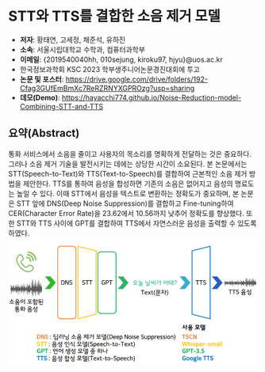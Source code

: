 # STT와 TTS를 결합한 소음 제거 모델
- **저자**: 황태연, 고세정, 채준석, 유하진
- **소속**: 서울시립대학교 수학과, 컴퓨터과학부
- **이메일**: {2019540040hh, 010sejung, kiroku97, hjyu}@uos.ac.kr
- 한국정보과학회 KSC 2023 학부생주니어논문경진대회에 투고
- **논문 및 포스터**: https://drive.google.com/drive/folders/192-Cfag3GUfEmBmXc7ReRZRNYXGPROzg?usp=sharing
- **데모(Demo)**: https://hayacchi774.github.io/Noise-Reduction-model-Combining-STT-and-TTS

## 요약(Abstract)
 통화 서비스에서 소음을 줄이고 사용자의 목소리를 명확하게 전달하는 것은 중요하다. 그러나 소음 제거 기술을 발전시키는 데에는 상당한 시간이 소요된다. 본 논문에서는 STT(Speech-to-Text)와 TTS(Text-to-Speech)를 결합하여 근본적인 소음 제거 방법을 제안한다. TTS를 통하여 음성을 합성하면 기존의 소음은 없어지고 음성의 명료도는 높일 수 있다. 이때 STT에서 음성을 텍스트로 변환하는 정확도가 중요하며, 본 논문은 STT 앞에 DNS(Deep Noise Suppression)를 결합하고 Fine-tuning하여 CER(Character Error Rate)을 23.62에서 10.56까지 낮추어 정확도를 향상했다. 또한 STT와 TTS 사이에 GPT를 결합하여 TTS에서 자연스러운 음성을 출력할 수 있도록 하였다.
<img src="images/Model Architecture.png">
